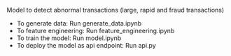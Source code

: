 Model to detect abnormal transactions (large, rapid and fraud transactions)

- To generate data: Run generate_data.ipynb
- To feature engineering: Run feature_engineering.ipynb
- To train the model: Run model.ipynb
- To deploy the model as api endpoint: Run api.py
